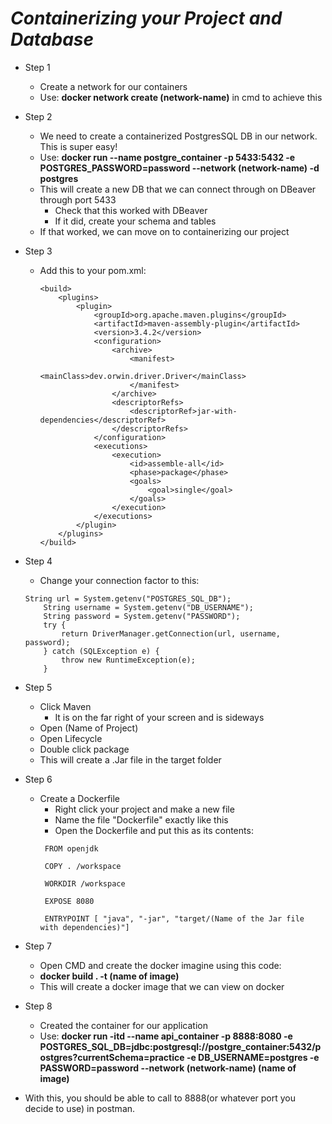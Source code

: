 # *Containerizing your Project and Database*
- Step 1
    - Create a network for our containers
    - Use: **docker network create (network-name)** in cmd to achieve this

- Step 2
    - We need to create a containerized PostgresSQL DB in our network. This is super easy!
    - Use: **docker run --name postgre_container -p 5433:5432 -e POSTGRES_PASSWORD=password --network (network-name) -d postgres**
    - This will create a new DB that we can connect through on DBeaver through port 5433
        - Check that this worked with DBeaver
        - If it did, create your schema and tables
    - If that worked, we can move on to containerizing our project

- Step 3
    - Add this to your pom.xml:
        ``` 
        <build>
            <plugins>
                <plugin>
                    <groupId>org.apache.maven.plugins</groupId>
                    <artifactId>maven-assembly-plugin</artifactId>
                    <version>3.4.2</version>
                    <configuration>
                        <archive>
                            <manifest>
                                <mainClass>dev.orwin.driver.Driver</mainClass>
                            </manifest>
                        </archive>
                        <descriptorRefs>
                            <descriptorRef>jar-with-dependencies</descriptorRef>
                        </descriptorRefs>
                    </configuration>
                    <executions>
                        <execution>
                            <id>assemble-all</id>
                            <phase>package</phase>
                            <goals>
                                <goal>single</goal>
                            </goals>
                        </execution>
                    </executions>
                </plugin>
            </plugins>
        </build>
        ```

- Step 4
    - Change your connection factor to this:
    ``` 
    String url = System.getenv("POSTGRES_SQL_DB");
        String username = System.getenv("DB_USERNAME");
        String password = System.getenv("PASSWORD");
        try {
            return DriverManager.getConnection(url, username, password);
        } catch (SQLException e) {
            throw new RuntimeException(e);
        }

- Step 5
    - Click Maven
        - It is on the far right of your screen and is sideways
    - Open (Name of Project)
    - Open Lifecycle
    - Double click package
    - This will create a .Jar file in the target folder

- Step 6
    - Create a Dockerfile
        - Right click your project and make a new file
        - Name the file "Dockerfile" exactly like this
        - Open the Dockerfile and put this as its contents: 
        ```
         FROM openjdk

         COPY . /workspace

         WORKDIR /workspace

         EXPOSE 8080

         ENTRYPOINT [ "java", "-jar", "target/(Name of the Jar file with dependencies)"]

- Step 7
    - Open CMD and create the docker imagine using this code:
    - **docker build . -t (name of image)**
    - This will create a docker image that we can view on docker

- Step 8
    - Created the container for our application
    - Use: **docker run -itd --name api_container -p 8888:8080 -e POSTGRES_SQL_DB=jdbc:postgresql://postgre_container:5432/postgres?currentSchema=practice -e DB_USERNAME=postgres -e PASSWORD=password --network (network-name) (name of image)**

- With this, you should be able to call to 8888(or whatever port you decide to use) in postman.
